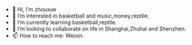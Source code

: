 - 👋 Hi, I’m zhouxue
- 👀 I’m interested in basketball and music,money,reptile.
- 🌱 I’m currently learning basketball,reptile.
- 💞️ I’m looking to collaborate on life in Shanghai,Zhuhai and Shenzhen.
- 📫 How to reach me: Weixin.

<!---
15123968179/15123968179 is a ✨ special ✨ repository because its `README.md` (this file) appears on your GitHub profile.
You can click the Preview link to take a look at your changes.
--->
